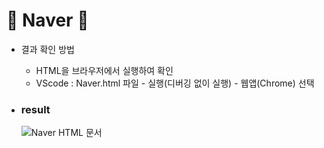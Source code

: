# :star2: Naver :star2:

- 결과 확인 방법

  - HTML을 브라우저에서 실행하여 확인
  - VScode : Naver.html 파일 - 실행(디버깅 없이 실행) - 웹앱(Chrome) 선택

- ### result
  ![Naver HTML 문서](./Naver/image/result_screen.png)
